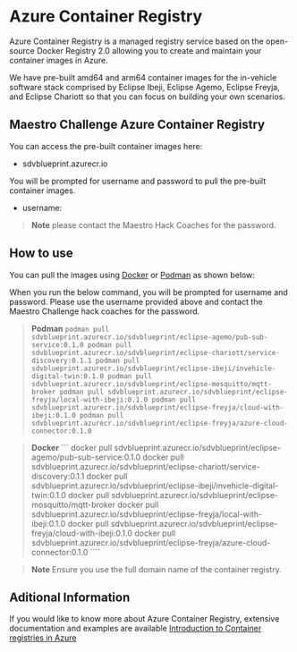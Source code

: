 # Azure Container Registry 

Azure Container Registry is a managed registry service based on the open-source Docker Registry 2.0 allowing you to create and maintain your container images in Azure.

We have pre-built amd64 and arm64 container images for the in-vehicle software stack comprised by Eclipse Ibeji, Eclipse Agemo, Eclipse Freyja, and Eclipse Chariott so that you can focus on building your own scenarios.

## Maestro Challenge Azure Container Registry

You can access the pre-built container images here: 
* sdvblueprint.azurecr.io

You will be prompted for username and password to pull the pre-built container images.
* username: 

> **Note** 
please contact the Maestro Hack Coaches for the password.

## How to use 

You can pull the images using [Docker](https://docs.docker.com/engine/reference/commandline/pull/) or [Podman](https://docs.podman.io/en/latest/markdown/podman-pull.1.html) as shown below:

When you run the below command, you will be prompted for username and password. Please use the username provided above and contact the Maestro Challenge hack coaches for the password.

> **Podman**
    ```
    podman pull sdvblueprint.azurecr.io/sdvblueprint/eclipse-agemo/pub-sub-service:0.1.0
    podman pull sdvblueprint.azurecr.io/sdvblueprint/eclipse-chariott/service-discovery:0.1.1
    podman pull sdvblueprint.azurecr.io/sdvblueprint/eclipse-ibeji/invehicle-digital-twin:0.1.0
    podman pull sdvblueprint.azurecr.io/sdvblueprint/eclipse-mosquitto/mqtt-broker
    podman pull sdvblueprint.azurecr.io/sdvblueprint/eclipse-freyja/local-with-ibeji:0.1.0
    podman pull sdvblueprint.azurecr.io/sdvblueprint/eclipse-freyja/cloud-with-ibeji:0.1.0
    podman pull sdvblueprint.azurecr.io/sdvblueprint/eclipse-freyja/azure-cloud-connector:0.1.0
    ```

> **Docker**
    ```
    docker pull sdvblueprint.azurecr.io/sdvblueprint/eclipse-agemo/pub-sub-service:0.1.0
    docker pull sdvblueprint.azurecr.io/sdvblueprint/eclipse-chariott/service-discovery:0.1.1
    docker pull sdvblueprint.azurecr.io/sdvblueprint/eclipse-ibeji/invehicle-digital-twin:0.1.0
    docker pull sdvblueprint.azurecr.io/sdvblueprint/eclipse-mosquitto/mqtt-broker
    docker pull sdvblueprint.azurecr.io/sdvblueprint/eclipse-freyja/local-with-ibeji:0.1.0
    docker pull sdvblueprint.azurecr.io/sdvblueprint/eclipse-freyja/cloud-with-ibeji:0.1.0
    docker pull sdvblueprint.azurecr.io/sdvblueprint/eclipse-freyja/azure-cloud-connector:0.1.0
    ````

> **Note** 
Ensure you use the full domain name of the container registry.

## Aditional Information

If you would like to know more about Azure Container Registry, extensive documentation and examples are available [Introduction to Container registries in Azure](https://learn.microsoft.com/en-us/azure/container-registry/container-registry-intro) 